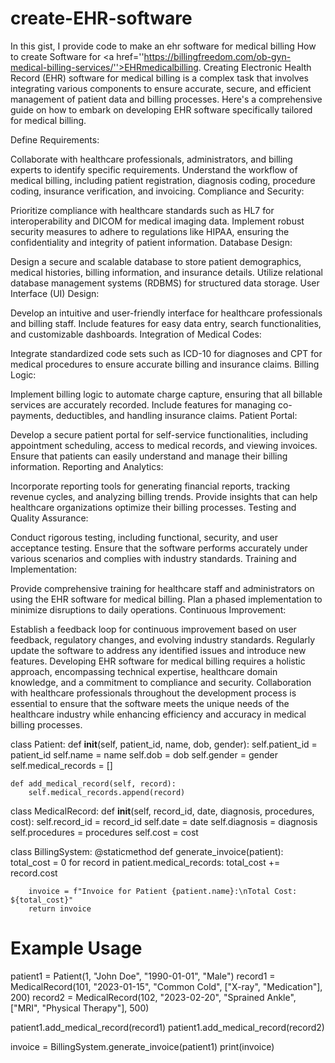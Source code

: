 # create-EHR-software
In this gist, I provide code to make an ehr software for medical billing
How to create Software for <a href=''https://billingfreedom.com/ob-gyn-medical-billing-services/''>EHRmedicalbilling</a>.
Creating Electronic Health Record (EHR) software for medical billing is a complex task that involves integrating various components to ensure accurate, secure, and efficient management of patient data and billing processes. Here's a comprehensive guide on how to embark on developing EHR software specifically tailored for medical billing.

Define Requirements:

Collaborate with healthcare professionals, administrators, and billing experts to identify specific requirements.
Understand the workflow of medical billing, including patient registration, diagnosis coding, procedure coding, insurance verification, and invoicing.
Compliance and Security:

Prioritize compliance with healthcare standards such as HL7 for interoperability and DICOM for medical imaging data.
Implement robust security measures to adhere to regulations like HIPAA, ensuring the confidentiality and integrity of patient information.
Database Design:

Design a secure and scalable database to store patient demographics, medical histories, billing information, and insurance details.
Utilize relational database management systems (RDBMS) for structured data storage.
User Interface (UI) Design:

Develop an intuitive and user-friendly interface for healthcare professionals and billing staff.
Include features for easy data entry, search functionalities, and customizable dashboards.
Integration of Medical Codes:

Integrate standardized code sets such as ICD-10 for diagnoses and CPT for medical procedures to ensure accurate billing and insurance claims.
Billing Logic:

Implement billing logic to automate charge capture, ensuring that all billable services are accurately recorded.
Include features for managing co-payments, deductibles, and handling insurance claims.
Patient Portal:

Develop a secure patient portal for self-service functionalities, including appointment scheduling, access to medical records, and viewing invoices.
Ensure that patients can easily understand and manage their billing information.
Reporting and Analytics:

Incorporate reporting tools for generating financial reports, tracking revenue cycles, and analyzing billing trends.
Provide insights that can help healthcare organizations optimize their billing processes.
Testing and Quality Assurance:

Conduct rigorous testing, including functional, security, and user acceptance testing.
Ensure that the software performs accurately under various scenarios and complies with industry standards.
Training and Implementation:

Provide comprehensive training for healthcare staff and administrators on using the EHR software for medical billing.
Plan a phased implementation to minimize disruptions to daily operations.
Continuous Improvement:

Establish a feedback loop for continuous improvement based on user feedback, regulatory changes, and evolving industry standards.
Regularly update the software to address any identified issues and introduce new features.
Developing EHR software for medical billing requires a holistic approach, encompassing technical expertise, healthcare domain knowledge, and a commitment to compliance and security. Collaboration with healthcare professionals throughout the development process is essential to ensure that the software meets the unique needs of the healthcare industry while enhancing efficiency and accuracy in medical billing processes.

class Patient:
    def __init__(self, patient_id, name, dob, gender):
        self.patient_id = patient_id
        self.name = name
        self.dob = dob
        self.gender = gender
        self.medical_records = []

    def add_medical_record(self, record):
        self.medical_records.append(record)


class MedicalRecord:
    def __init__(self, record_id, date, diagnosis, procedures, cost):
        self.record_id = record_id
        self.date = date
        self.diagnosis = diagnosis
        self.procedures = procedures
        self.cost = cost


class BillingSystem:
    @staticmethod
    def generate_invoice(patient):
        total_cost = 0
        for record in patient.medical_records:
            total_cost += record.cost

        invoice = f"Invoice for Patient {patient.name}:\nTotal Cost: ${total_cost}"
        return invoice


# Example Usage
patient1 = Patient(1, "John Doe", "1990-01-01", "Male")
record1 = MedicalRecord(101, "2023-01-15", "Common Cold", ["X-ray", "Medication"], 200)
record2 = MedicalRecord(102, "2023-02-20", "Sprained Ankle", ["MRI", "Physical Therapy"], 500)

patient1.add_medical_record(record1)
patient1.add_medical_record(record2)

invoice = BillingSystem.generate_invoice(patient1)
print(invoice)
